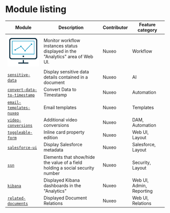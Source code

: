 # Module listing

Module | Description | Contributor | Feature category
--- | --- | --- | ---
<a href="https://github.com/nuxeo/nuxeo-studio-custom-elements/blob/master/modules/nuxeo/workflow-status"><img src="../img/monitoring.png"/></a> | Monitor workflow instances status displayed in the "Analytics" area of Web UI. | Nuxeo | Workflow
[`sensitive-data`](https://github.com/nuxeo/nuxeo-studio-custom-elements/blob/master/modules/nuxeo/sensitive-data) | Display sensitive data details contained in a document | Nuxeo | AI
[`convert-data-to-timestamp`](https://github.com/nuxeo/nuxeo-studio-custom-elements/blob/master/modules/nuxeo/convert-data-to-timestamp) | Convert Data to Timestamp | Nuxeo | Automation
[`email-templates-nuxeo`](https://github.com/nuxeo/nuxeo-studio-custom-elements/blob/master/modules/nuxeo/email-templates-nuxeo) | Email templates | Nuxeo | Templates
[`video-conversions`](https://github.com/nuxeo/nuxeo-studio-custom-elements/blob/master/modules/nuxeo/video-conversions) | Additional video conversions | Nuxeo | DAM, Automation
[`toggleable-form`](https://github.com/nuxeo/nuxeo-studio-custom-elements/blob/master/modules/nuxeo/toggleable-form) | Inline card property edition | Nuxeo | Web UI, Layout
[`salesforce-ui`](https://github.com/nuxeo/nuxeo-studio-custom-elements/blob/master/modules/nuxeo/salesforce-ui) | Display Salesforce metadata | Nuxeo | Salesforce, Layout
[`ssn`](https://github.com/nuxeo/nuxeo-studio-custom-elements/blob/master/modules/nuxeo/ssn) | Elements that show/hide the value of a field holding a social security number | Nuxeo | Security, Layout
[`kibana`](https://github.com/nuxeo/nuxeo-studio-custom-elements/blob/master/modules/nuxeo/kibana) | Displayed Kibana dashboards in the "Analytics" | Nuxeo | Web UI, Admin, Reporting
[`related-documents`](https://github.com/nuxeo/nuxeo-studio-custom-elements/blob/master/modules/nuxeo/related-documents) | Displayed Document Relations | Nuxeo | Web UI, Relations
